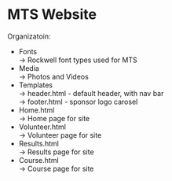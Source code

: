 # MTS Website

Organizatoin:
 - Fonts <br>
   -> Rockwell font types used for MTS
 - Media <br>
   -> Photos and Videos
 - Templates <br>
   -> header.html - default header, with nav bar <br>
   -> footer.html - sponsor logo carosel
 - Home.html <br>
   -> Home page for site
 - Volunteer.html <br>
   -> Volunteer page for site
 - Results.html <br>
   -> Results page for site
 - Course.html <br>
   -> Course page for site
 
